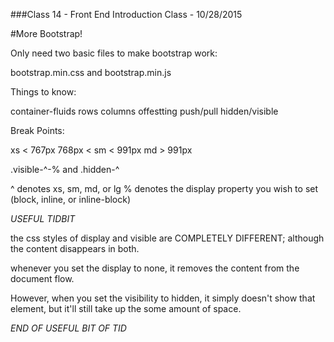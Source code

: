 ###Class 14 - Front End Introduction Class - 10/28/2015

#More Bootstrap!

Only need two basic files to make bootstrap work:

bootstrap.min.css and bootstrap.min.js

Things to know:

container-fluids
rows
columns
offestting
push/pull
hidden/visible


Break Points:

xs < 767px
768px < sm < 991px
md > 991px

.visible-^-% and .hidden-^

^ denotes xs, sm, md, or lg
% denotes the display property you wish to set (block, inline, or inline-block)

*USEFUL TIDBIT*

the css styles of display and visible are COMPLETELY DIFFERENT; although the content disappears in both.

whenever you set the display to none, it removes the content from the document flow.

However, when you set the visibility to hidden, it simply doesn't show that element, but it'll still take up the some amount of space.

*END OF USEFUL BIT OF TID*

